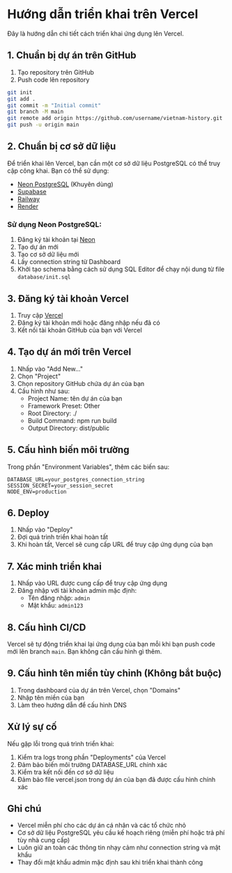 # Hướng dẫn triển khai trên Vercel

Đây là hướng dẫn chi tiết cách triển khai ứng dụng lên Vercel.

## 1. Chuẩn bị dự án trên GitHub

1. Tạo repository trên GitHub
2. Push code lên repository

```bash
git init
git add .
git commit -m "Initial commit"
git branch -M main
git remote add origin https://github.com/username/vietnam-history.git
git push -u origin main
```

## 2. Chuẩn bị cơ sở dữ liệu

Để triển khai lên Vercel, bạn cần một cơ sở dữ liệu PostgreSQL có thể truy cập công khai. Bạn có thể sử dụng:

- [Neon PostgreSQL](https://neon.tech/) (Khuyên dùng)
- [Supabase](https://supabase.com/)
- [Railway](https://railway.app/)
- [Render](https://render.com/)

### Sử dụng Neon PostgreSQL:

1. Đăng ký tài khoản tại [Neon](https://neon.tech/)
2. Tạo dự án mới
3. Tạo cơ sở dữ liệu mới
4. Lấy connection string từ Dashboard
5. Khởi tạo schema bằng cách sử dụng SQL Editor để chạy nội dung từ file `database/init.sql`

## 3. Đăng ký tài khoản Vercel

1. Truy cập [Vercel](https://vercel.com/)
2. Đăng ký tài khoản mới hoặc đăng nhập nếu đã có
3. Kết nối tài khoản GitHub của bạn với Vercel

## 4. Tạo dự án mới trên Vercel

1. Nhấp vào "Add New..."
2. Chọn "Project"
3. Chọn repository GitHub chứa dự án của bạn
4. Cấu hình như sau:
   - Project Name: tên dự án của bạn
   - Framework Preset: Other
   - Root Directory: ./
   - Build Command: npm run build
   - Output Directory: dist/public

## 5. Cấu hình biến môi trường

Trong phần "Environment Variables", thêm các biến sau:

```
DATABASE_URL=your_postgres_connection_string
SESSION_SECRET=your_session_secret
NODE_ENV=production
```

## 6. Deploy

1. Nhấp vào "Deploy"
2. Đợi quá trình triển khai hoàn tất
3. Khi hoàn tất, Vercel sẽ cung cấp URL để truy cập ứng dụng của bạn

## 7. Xác minh triển khai

1. Nhấp vào URL được cung cấp để truy cập ứng dụng
2. Đăng nhập với tài khoản admin mặc định:
   - Tên đăng nhập: `admin`
   - Mật khẩu: `admin123`

## 8. Cấu hình CI/CD

Vercel sẽ tự động triển khai lại ứng dụng của bạn mỗi khi bạn push code mới lên branch `main`. Bạn không cần cấu hình gì thêm.

## 9. Cấu hình tên miền tùy chỉnh (Không bắt buộc)

1. Trong dashboard của dự án trên Vercel, chọn "Domains"
2. Nhập tên miền của bạn
3. Làm theo hướng dẫn để cấu hình DNS

## Xử lý sự cố

Nếu gặp lỗi trong quá trình triển khai:

1. Kiểm tra logs trong phần "Deployments" của Vercel
2. Đảm bảo biến môi trường DATABASE_URL chính xác
3. Kiểm tra kết nối đến cơ sở dữ liệu
4. Đảm bảo file vercel.json trong dự án của bạn đã được cấu hình chính xác

## Ghi chú

- Vercel miễn phí cho các dự án cá nhân và các tổ chức nhỏ
- Cơ sở dữ liệu PostgreSQL yêu cầu kế hoạch riêng (miễn phí hoặc trả phí tùy nhà cung cấp)
- Luôn giữ an toàn các thông tin nhạy cảm như connection string và mật khẩu
- Thay đổi mật khẩu admin mặc định sau khi triển khai thành công
